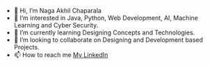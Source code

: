 - 👋 Hi, I’m Naga Akhil Chaparala
- 👀 I’m interested in Java, Python, Web Development, AI, Machine Learning and Cyber Security.
- 🌱 I’m currently learning Designing Concepts and Technologies.
- 💞️ I’m looking to collaborate on Designing and Development based Projects.
- 📫 How to reach me [My LinkedIn](https://www.linkedin.com/in/naga-akhil-chaparala-56700a194/)

<!---
chnagaakhil/chnagaakhil is a ✨ special ✨ repository because its `README.md` (this file) appears on your GitHub profile.
You can click the Preview link to take a look at your changes.
--->
